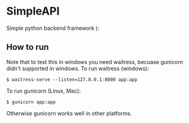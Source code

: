 # SimpleAPI
Simple python backend framework ):
<br />

## How to run
Note that to test this in windows you need waitress, becuase gunicorn didn't supported in windows.
To run waitress (windows):
  
```shell
$ waitress-serve --listen=127.0.0.1:8000 app:app
```

To run gunicorn (Linux, Mac):
```shell
$ gunicorn app:app
```
Otherwise gunicorn works well in other platforms.
